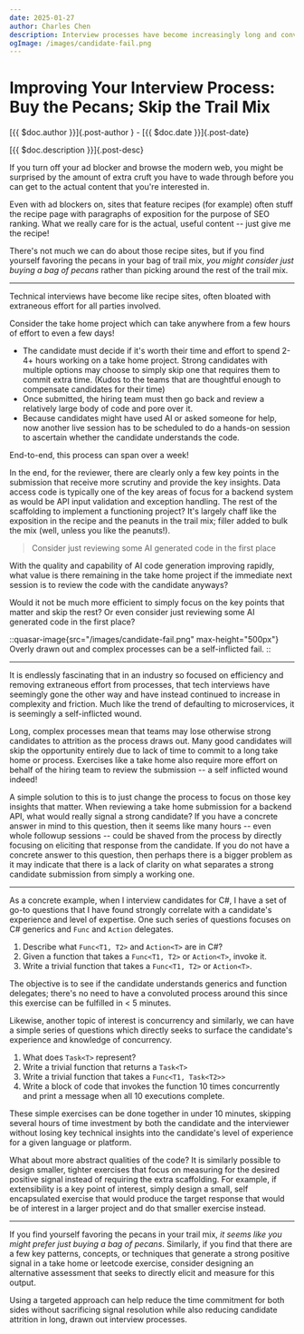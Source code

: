 ```yaml
---
date: 2025-01-27
author: Charles Chen
description: Interview processes have become increasingly long and convoluted.  Is it possible to short circuit the extraneous effort and condense the process without sacrificing on selection for quality and talent?
ogImage: /images/candidate-fail.png
---
```


# Improving Your Interview Process: Buy the Pecans; Skip the Trail Mix

[{{ $doc.author }}]{.post-author } - [{{ $doc.date }}]{.post-date}

[{{ $doc.description }}]{.post-desc}

If you turn off your ad blocker and browse the modern web, you might be surprised by the amount of extra cruft you have to wade through before you can get to the actual content that you're interested in.

Even with ad blockers on, sites that feature recipes (for example) often stuff the recipe page with paragraphs of exposition for the purpose of SEO ranking.  What we really care for is the actual, useful content -- just give me the recipe!

There's not much we can do about those recipe sites, but if you find yourself favoring the pecans in your bag of trail mix, *you might consider just buying a bag of pecans* rather than picking around the rest of the trail mix.

---

Technical interviews have become like recipe sites, often bloated with extraneous effort for all parties involved.

Consider the take home project which can take anywhere from a few hours of effort to even a few days!

- The candidate must decide if it's worth their time and effort to spend 2-4+ hours working on a take home project.  Strong candidates with multiple options may choose to simply skip one that requires them to commit extra time. (Kudos to the teams that are thoughtful enough to compensate candidates for their time)
- Once submitted, the hiring team must then go back and review a relatively large body of code and pore over it.
- Because candidates might have used AI or asked someone for help, now another live session has to be scheduled to do a hands-on session to ascertain whether the candidate understands the code.

End-to-end, this process can span over a week!

In the end, for the reviewer, there are clearly only a few key points in the submission that receive more scrutiny and provide the key insights.  Data access code is typically one of the key areas of focus for a backend system as would be API input validation and exception handling.  The rest of the scaffolding to implement a functioning project?  It's largely chaff like the exposition in the recipe and the peanuts in the trail mix; filler added to bulk the mix (well, unless you like the peanuts!).

> Consider just reviewing some AI generated code in the first place

With the quality and capability of AI code generation improving rapidly, what value is there remaining in the take home project if the immediate next session is to review the code with the candidate anyways?

Would it not be much more efficient to simply focus on the key points that matter and skip the rest?  Or even consider just reviewing some AI generated code in the first place?

::quasar-image{src="/images/candidate-fail.png" max-height="500px"}
Overly drawn out and complex processes can be a self-inflicted fail.
::

---

It is endlessly fascinating that in an industry so focused on efficiency and removing extraneous effort from processes, that tech interviews have seemingly gone the other way and have instead continued to increase in complexity and friction.  Much like the trend of defaulting to microservices, it is seemingly a self-inflicted wound.

Long, complex processes mean that teams may lose otherwise strong candidates to attrition as the process draws out.  Many good candidates will skip the opportunity entirely due to lack of time to commit to a long take home or process.  Exercises like a take home also require more effort on behalf of the hiring team to review the submission -- a self inflicted wound indeed!

A simple solution to this is to just change the process to focus on those key insights that matter.  When reviewing a take home submission for a backend API, what would really signal a strong candidate?  If you have a concrete answer in mind to this question, then it seems like many hours -- even whole followup sessions -- could be shaved from the process by directly focusing on eliciting that response from the candidate.  If you do not have a concrete answer to this question, then perhaps there is a bigger problem as it may indicate that there is a lack of clarity on what separates a strong candidate submission from simply a working one.

---

As a concrete example, when I interview candidates for C#, I have a set of go-to questions that I have found strongly correlate with a candidate's experience and level of expertise.  One such series of questions focuses on C# generics and `Func` and `Action` delegates.

1. Describe what `Func<T1, T2>` and `Action<T>` are in C#?
2. Given a function that takes a `Func<T1, T2>` or `Action<T>`, invoke it.
3. Write a trivial function that takes a `Func<T1, T2>` or `Action<T>`.

The objective is to see if the candidate understands generics and function delegates; there's no need to have a convoluted process around this since this exercise can be fulfilled in < 5 minutes.

Likewise, another topic of interest is concurrency and similarly, we can have a simple series of questions which directly seeks to surface the candidate's experience and knowledge of concurrency.

1. What does `Task<T>` represent?
2. Write a trivial function that returns a `Task<T>`
3. Write a trivial function that takes a `Func<T1, Task<T2>>`
4. Write a block of code that invokes the function 10 times concurrently and print a message when all 10 executions complete.

These simple exercises can be done together in under 10 minutes, skipping several hours of time investment by both the candidate and the interviewer without losing key technical insights into the candidate's level of experience for a given language or platform.

What about more abstract qualities of the code?  It is similarly possible to design smaller, tighter exercises that focus on measuring for the desired positive signal instead of requiring the extra scaffolding.  For example, if extensibility is a key point of interest, simply design a small, self encapsulated exercise that would produce the target response that would be of interest in a larger project and do that smaller exercise instead.

---

If you find yourself favoring the pecans in your trail mix, *it seems like you might prefer just buying a bag of pecans*.  Similarly, if you find that there are a few key patterns, concepts, or techniques that generate a strong positive signal in a take home or leetcode exercise, consider designing an alternative assessment that seeks to directly elicit and measure for this output.

Using a targeted approach can help reduce the time commitment for both sides without sacrificing signal resolution while also reducing candidate attrition in long, drawn out interview processes.
